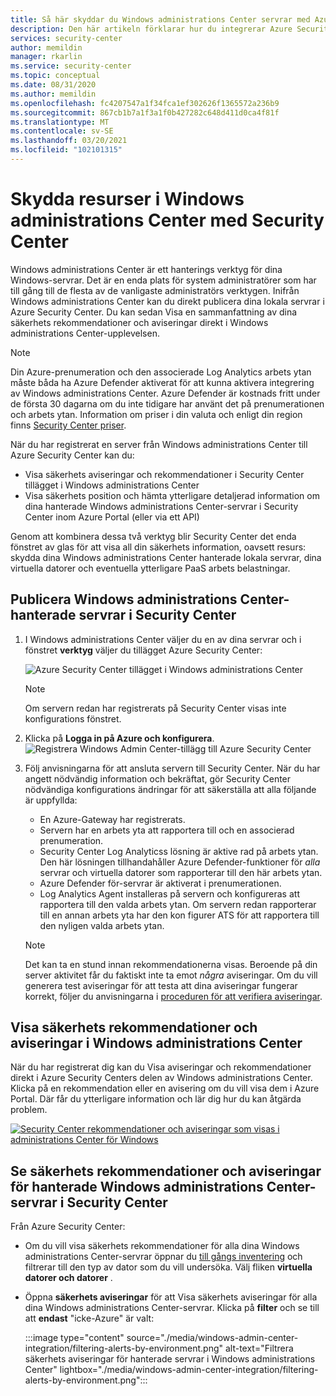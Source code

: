 ```yaml
---
title: Så här skyddar du Windows administrations Center servrar med Azure Security Center
description: Den här artikeln förklarar hur du integrerar Azure Security Center med Windows administrations Center
services: security-center
author: memildin
manager: rkarlin
ms.service: security-center
ms.topic: conceptual
ms.date: 08/31/2020
ms.author: memildin
ms.openlocfilehash: fc4207547a1f34fca1ef302626f1365572a236b9
ms.sourcegitcommit: 867cb1b7a1f3a1f0b427282c648d411d0ca4f81f
ms.translationtype: MT
ms.contentlocale: sv-SE
ms.lasthandoff: 03/20/2021
ms.locfileid: "102101315"
---
```

# <a name="protect-windows-admin-center-resources-with-security-center"></a>Skydda resurser i Windows administrations Center med Security Center

Windows administrations Center är ett hanterings verktyg för dina Windows-servrar. Det är en enda plats för system administratörer som har till gång till de flesta av de vanligaste administratörs verktygen. Inifrån Windows administrations Center kan du direkt publicera dina lokala servrar i Azure Security Center. Du kan sedan Visa en sammanfattning av dina säkerhets rekommendationer och aviseringar direkt i Windows administrations Center-upplevelsen.

> [!NOTE]
> Din Azure-prenumeration och den associerade Log Analytics arbets ytan måste båda ha Azure Defender aktiverat för att kunna aktivera integrering av Windows administrations Center.
> Azure Defender är kostnads fritt under de första 30 dagarna om du inte tidigare har använt det på prenumerationen och arbets ytan. Information om priser i din valuta och enligt din region finns [Security Center priser](https://azure.microsoft.com/pricing/details/security-center/).
>

När du har registrerat en server från Windows administrations Center till Azure Security Center kan du:

* Visa säkerhets aviseringar och rekommendationer i Security Center tillägget i Windows administrations Center
* Visa säkerhets position och hämta ytterligare detaljerad information om dina hanterade Windows administrations Center-servrar i Security Center inom Azure Portal (eller via ett API)

Genom att kombinera dessa två verktyg blir Security Center det enda fönstret av glas för att visa all din säkerhets information, oavsett resurs: skydda dina Windows administrations Center hanterade lokala servrar, dina virtuella datorer och eventuella ytterligare PaaS arbets belastningar.

## <a name="onboard-windows-admin-center-managed-servers-into-security-center"></a>Publicera Windows administrations Center-hanterade servrar i Security Center

1. I Windows administrations Center väljer du en av dina servrar och i fönstret **verktyg** väljer du tillägget Azure Security Center:

    ![Azure Security Center tillägget i Windows administrations Center](./media/windows-admin-center-integration/onboarding-from-wac.png)

    > [!NOTE]
    > Om servern redan har registrerats på Security Center visas inte konfigurations fönstret.

1. Klicka på **Logga in på Azure och konfigurera**.
    ![Registrera Windows Admin Center-tillägg till Azure Security Center](./media/windows-admin-center-integration/onboarding-from-wac-welcome.png)

1. Följ anvisningarna för att ansluta servern till Security Center. När du har angett nödvändig information och bekräftat, gör Security Center nödvändiga konfigurations ändringar för att säkerställa att alla följande är uppfyllda:
    * En Azure-Gateway har registrerats.
    * Servern har en arbets yta att rapportera till och en associerad prenumeration.
    * Security Center Log Analyticss lösning är aktive rad på arbets ytan. Den här lösningen tillhandahåller Azure Defender-funktioner för *alla* servrar och virtuella datorer som rapporterar till den här arbets ytan.
    * Azure Defender för-servrar är aktiverat i prenumerationen.
    * Log Analytics Agent installeras på servern och konfigureras att rapportera till den valda arbets ytan. Om servern redan rapporterar till en annan arbets yta har den kon figurer ATS för att rapportera till den nyligen valda arbets ytan.

    > [!NOTE]
    > Det kan ta en stund innan rekommendationerna visas. Beroende på din server aktivitet får du faktiskt inte ta emot *några* aviseringar. Om du vill generera test aviseringar för att testa att dina aviseringar fungerar korrekt, följer du anvisningarna i [proceduren för att verifiera aviseringar](security-center-alert-validation.md).


## <a name="view-security-recommendations-and-alerts-in-windows-admin-center"></a>Visa säkerhets rekommendationer och aviseringar i Windows administrations Center

När du har registrerat dig kan du Visa aviseringar och rekommendationer direkt i Azure Security Centers delen av Windows administrations Center. Klicka på en rekommendation eller en avisering om du vill visa dem i Azure Portal. Där får du ytterligare information och lär dig hur du kan åtgärda problem.

[![Security Center rekommendationer och aviseringar som visas i administrations Center för Windows](media/windows-admin-center-integration/asc-recommendations-and-alerts-in-wac.png)](media/windows-admin-center-integration/asc-recommendations-and-alerts-in-wac.png#lightbox)

## <a name="view-security-recommendations-and-alerts-for-windows-admin-center-managed-servers-in-security-center"></a>Se säkerhets rekommendationer och aviseringar för hanterade Windows administrations Center-servrar i Security Center
Från Azure Security Center:

* Om du vill visa säkerhets rekommendationer för alla dina Windows administrations Center-servrar öppnar du [till gångs inventering](asset-inventory.md) och filtrerar till den typ av dator som du vill undersöka. Välj fliken **virtuella datorer och datorer** .

* Öppna **säkerhets aviseringar** för att Visa säkerhets aviseringar för alla dina Windows administrations Center-servrar. Klicka på **filter** och se till att **endast** "icke-Azure" är valt:

    :::image type="content" source="./media/windows-admin-center-integration/filtering-alerts-by-environment.png" alt-text="Filtrera säkerhets aviseringar för hanterade servrar i Windows administrations Center" lightbox="./media/windows-admin-center-integration/filtering-alerts-by-environment.png":::